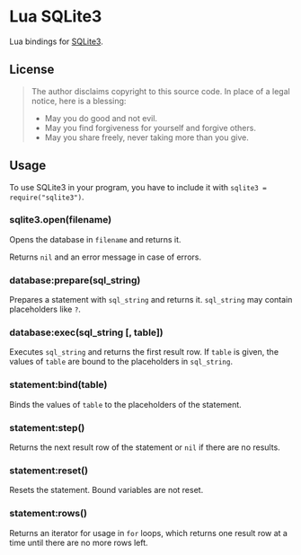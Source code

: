 # Lua SQLite3

Lua bindings for [SQLite3](https://sqlite.org/).

## License

> The author disclaims copyright to this source code.  In place of
> a legal notice, here is a blessing:
>
> * May you do good and not evil.
> * May you find forgiveness for yourself and forgive others.
> * May you share freely, never taking more than you give.

## Usage

To use SQLite3 in your program, you have to include it with `sqlite3 = require("sqlite3")`.

### sqlite3.open(filename)

Opens the database in `filename` and returns it.

Returns `nil` and an error message in case of errors.

### database:prepare(sql_string)

Prepares a statement with `sql_string` and returns it. `sql_string` may contain placeholders like `?`.

### database:exec(sql_string [, table])

Executes `sql_string` and returns the first result row. If `table` is given, the values of `table` are bound to the placeholders in `sql_string`.

### statement:bind(table)

Binds the values of `table` to the placeholders of the statement.

### statement:step()

Returns the next result row of the statement or `nil` if there are no results.

### statement:reset()

Resets the statement. Bound variables are not reset.

### statement:rows()

Returns an iterator for usage in `for` loops, which returns one result row at a time until there are no more rows left.

